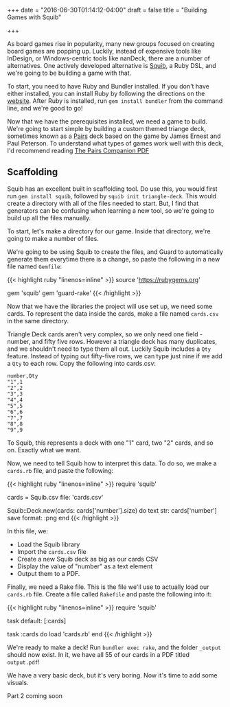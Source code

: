 +++
date = "2016-06-30T01:14:12-04:00"
draft = false
title = "Building Games with Squib"

+++

As board games rise in popularity, many new groups focused on creating board games are popping up. Luckily, instead of expensive tools like InDesign, or Windows-centric tools like nanDeck, there are a number of alternatives. One actively developed alternative is [Squib](http://squib.rocks), a Ruby DSL, and we're going to be building a game with that.

<!--more-->

To start, you need to have Ruby and Bundler installed. If you don't have either installed, you can install Ruby by following the directions on the [website](https://www.ruby-lang.org/en/downloads/). After Ruby is installed, run `gem install bundler` from the command line, and we're good to go! 

Now that we have the prerequisites installed, we need a game to build. We're going to start simple by building a custom themed triange deck, sometimes known as a [Pairs](http://cheapass.com/node/142) deck based on the game by James Ernest and Paul Peterson. To understand what types of games work well with this deck, I'd recommend reading [The Pairs Companion PDF](http://cheapass.com/sites/default/files/PairsCompanionBook.Scaffolding)

## Scaffolding

Squib has an excellent built in scaffolding tool. Do use this, you would first run `gem install squib`, followed by `squib init triangle-deck`. This would create a directory with all of the files needed to start. But, I find that generators can be confusing when learning a new tool, so we're going to build up all the files manually. 

To start, let's make a directory for our game. Inside that directory, we're going to make a number of files. 

We're going to be using Squib to create the files, and Guard to automatically generate them everytime there is a change, so paste the following in a new file named `Gemfile`:

{{< highlight ruby "linenos=inline" >}}
source 'https://rubygems.org'

gem 'squib'
gem 'guard-rake'
{{< /highlight >}}

Now that we have the libraries the project will use set up, we need some cards. To represent the data inside the cards, make a file named `cards.csv` in the same directory. 

Triangle Deck cards aren't very complex, so we only need one field - number, and fifty five rows. However a triangle deck has many duplicates, and we shouldn't need to type them all out. Luckily Squib includes a `Qty` feature. Instead of typing out fifty-five rows, we can type just nine if we add a `Qty` to each row. Copy the following into cards.csv:

```
number,Qty
"1",1
"2",2
"3",3
"4",4
"5",5
"6",6
"7",7
"8",8
"9",9
```

To Squib, this represents a deck with one "1" card, two "2" cards, and so on. Exactly what we want.

Now, we need to tell Squib how to interpret this data. To do so, we make a `cards.rb` file, and paste the following:


{{< highlight ruby "linenos=inline" >}}
require 'squib'

cards = Squib.csv file: 'cards.csv'

Squib::Deck.new(cards: cards['number'].size) do
  text str: cards['number'] 
  save format: :png
end
{{< /highlight >}}

In this file, we: 

* Load the Squib library
* Import the `cards.csv` file
* Create a new Squib deck as big as our cards CSV
* Display the value of "number" as a text element
* Output them to a PDF. 


Finally, we need a Rake file. This is the file we'll use to actually load our `cards.rb` file. Create a file called `Rakefile` and paste the following into it:

{{< highlight ruby "linenos=inline" >}}
require 'squib'

task default: [:cards]

task :cards do
  load 'cards.rb'
end
{{< /highlight >}}

We're ready to make a deck! Run `bundler exec rake`, and the folder `_output` should now exist. In it, we have all 55 of our cards in a PDF titled `output.pdf`!

We have a very basic deck, but it's very boring. Now it's time to add some visuals.

Part 2 coming soon
